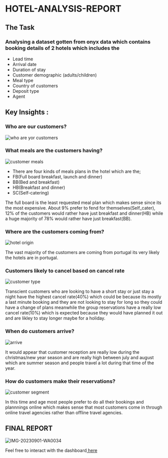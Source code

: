 # HOTEL-ANALYSIS-REPORT
## The Task
### Analysing a dataset gotten from onyx data which contains booking details of 2 hotels which includes the
* Lead time
* Arrival date
* Duration of stay
* Customer demographic (adults/children)
* Meal type
* Country of customers 
* Deposit type
* Agent
## Key Insights : 
### Who are our customers?
![who are yor customers](https://github.com/vickkycodes/HOTEL-ANALYSIS-/assets/103611857/949c1d7c-ecdb-41e0-bc87-9ed1d5f691b1)
### What meals are the customers having?
![customer meals](https://github.com/vickkycodes/HOTEL-ANALYSIS-/assets/103611857/9dd3b7a5-603c-448d-8767-3592a9bdfe2d)
* There are four kinds of meals plans in the hotel which are the;
* FB(Full board breakfast, launch and dinner)
* BB(Bed and breakfast)
* HB(Breakfast and dinner)
* SC(Self-catering)

The full board is the least requested meal plan which makes sense since its the most expensive. About 9% prefer to fend for themselves(Self_cater), 12% of the customers would rather have just breakfast and dinner(HB) while a huge majority of 78% would rather have just breakfast(BB).

### Where are the customers coming from?
![hotel origin](https://github.com/vickkycodes/HOTEL-ANALYSIS-/assets/103611857/7c331501-7808-4e1e-b124-0a410a3030f0)

The vast majority of the customers are coming from portugal its very likely the hotels are in portugal.


### Customers likely to cancel based on cancel rate
![customer type](https://github.com/vickkycodes/HOTEL-ANALYSIS-/assets/103611857/d8a080d5-e19f-447e-adf0-7410249ff687)

Transcient customers who are looking to have a short stay or just stay a night have the highest cancel rate(40%) which could be because its mostly a last minute booking and they are not looking to stay for long so they could have a change of plans meanwhile the group reservations have a really low cancel rate(10%) which is expected because they would have planned it out and are likley to stay longer maybe for a holiday.

### When do customers arrive?
![arrive](https://github.com/vickkycodes/HOTEL-ANALYSIS-/assets/103611857/b2d5b5e1-ae4c-46ef-bf57-053263b2b3a9)

It would appear that customer reception are really low during the christmas/new year season and are really high between july and august which are summer season and people travel a lot during that time of the year.

### How do customers make their reservations?
![customer segment](https://github.com/vickkycodes/HOTEL-ANALYSIS-/assets/103611857/92f19e15-beb7-4d7a-997a-a7b0c4efcaa0)

In this time and age most people prefer to do all their bookings and plannnings online which makes sense that most customers come in through online travel agencies rather than offline travel agencies.

## FINAL REPORT
![IMG-20230901-WA0034](https://github.com/vickkycodes/HOTEL-ANALYSIS-/assets/103611857/ac0e8e8f-1771-4966-8e6a-d91a19144ca0)



Feel free to interact with the dashboard[ here](https://app.powerbi.com/view?r=eyJrIjoiMDVkMWY2NzgtZTI5Zi00MTBjLThkMDUtYTY2ZmJhYWI4ZTgzIiwidCI6ImRjZjEzZWE4LWQ5YjUtNGQxNS05NDg4LTQ5ZWI1OTJmNGYzOSIsImMiOjh9)

